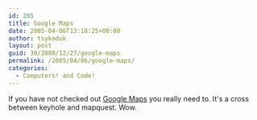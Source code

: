 ```yaml
---
id: 205
title: Google Maps
date: 2005-04-06T13:18:25+00:00
author: tsykoduk
layout: post
guid: 30/2008/12/27/google-maps
permalink: /2005/04/06/google-maps/
categories:
  - Computers! and Code!
---
```

If you have not checked out <a href="http://maps.google.com">Google Maps</a> you really need to. It's a cross between keyhole and mapquest. Wow.